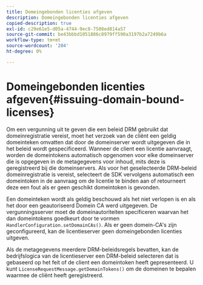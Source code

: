 ```yaml
---
title: Domeingebonden licenties afgeven
description: Domeingebonden licenties afgeven
copied-description: true
exl-id: c29e61e5-d05a-4744-9ec8-7508ed814a57
source-git-commit: be43bbbd1051886c8979ff590a3197b2a7249b6a
workflow-type: tm+mt
source-wordcount: '204'
ht-degree: 0%

---
```


# Domeingebonden licenties afgeven{#issuing-domain-bound-licenses}

Om een vergunning uit te geven die een beleid DRM gebruikt dat domeinregistratie vereist, moet het verzoek van de cliënt een geldig domeinteken omvatten dat door de domeinserver wordt uitgegeven die in het beleid wordt gespecificeerd. Wanneer de client een licentie aanvraagt, worden de domeintokens automatisch opgenomen voor elke domeinserver die is opgegeven in de metagegevens voor inhoud, mits deze is geregistreerd bij die domeinservers. Als voor het geselecteerde DRM-beleid domeinregistratie is vereist, selecteert de SDK vervolgens automatisch een domeintoken in de aanvraag om de licentie te binden aan of retourneert deze een fout als er geen geschikt domeintoken is gevonden.

Een domeinteken wordt als geldig beschouwd als het niet verlopen is en als het door een geautoriseerd Domein CA werd uitgegeven. De vergunningsserver moet de domeinautoriteiten specificeren waarvan het dan domeintokens goedkeurt door te vormen `HandlerConfiguration.setDomainCAs()`. Als er geen domein-CA&#39;s zijn geconfigureerd, kan de licentieserver geen domeingebonden licenties uitgeven.

Als de metagegevens meerdere DRM-beleidsregels bevatten, kan de bedrijfslogica van de licentieserver een DRM-beleid selecteren dat is gebaseerd op het feit of de client een domeintoken heeft gepresenteerd. U kunt `LicenseRequestMessage.getDomainTokens()` om de domeinen te bepalen waarmee de cliënt heeft geregistreerd.
